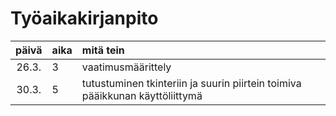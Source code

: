 # Työaikakirjanpito

| päivä | aika | mitä tein  |
| :----:|:-----| :-----|
| 26.3. | 3    | vaatimusmäärittely |
| 30.3. | 5    | tutustuminen tkinteriin ja suurin piirtein toimiva pääikkunan käyttöliittymä |
